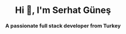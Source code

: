<h1 align="center">Hi 👋, I'm Serhat Güneş</h1>
<h3 align="center">A passionate full stack developer from Turkey</h3>
